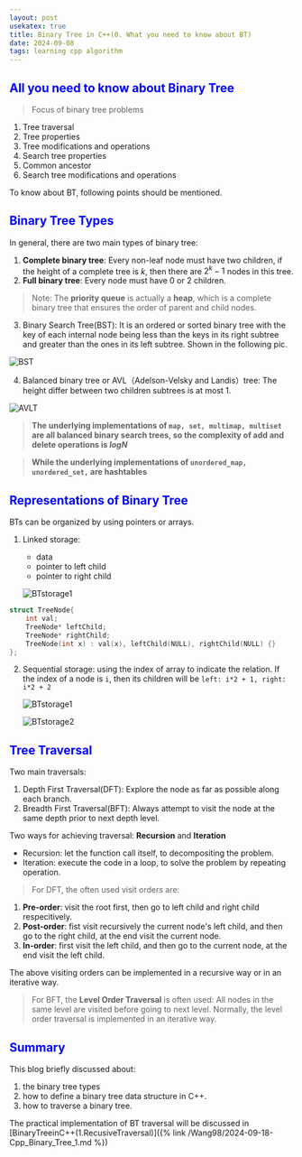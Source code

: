 ```yaml
---
layout: post
usekatex: true
title: Binary Tree in C++(0. What you need to know about BT)
date: 2024-09-08
tags: learning cpp algorithm
---
```


<!--# <span style="color: blue;"></span>-->
## <span style="color: blue;">All you need to know about Binary Tree</span>
> Focus of binary tree problems

1. Tree traversal
2. Tree properties
3. Tree modifications and operations
4. Search tree properties
5. Common ancestor
6. Search tree modifications and operations

To know about BT, following points should be mentioned.
<!--more-->
## <span style="color: blue;">Binary Tree Types</span>

In general, there are two main types of binary tree:
1. **Complete binary tree**: Every non-leaf node must have two children, if the height of a complete tree is $k$, then there are $2^k - 1$ nodes in this tree.
2. **Full binary tree**: Every node must have 0 or 2 children.

> Note: The **priority queue** is actually a **heap**, which is a complete binary tree that ensures the order of parent and child nodes.

3. Binary Search Tree(BST): It is an ordered or sorted binary tree with the key of each internal node being less than the keys in its right subtree and greater than the ones in its left subtree. Shown in the following pic.

![BST]({{site.baseurl}}/assets/img/Binary_search_tree.png)

4. Balanced binary tree or AVL（Adelson-Velsky and Landis）tree: The height differ between two children subtrees is at most 1.

![AVLT]({{site.baseurl}}/assets/img/AVL.png)

> **The underlying implementations of ```map, set, multimap, multiset``` are all balanced binary search trees, so the complexity of add and delete operations is $logN$**

> **While the underlying implementations of ```unordered_map, unordered_set,``` are hashtables**

## <span style="color: blue;">Representations of Binary Tree</span>

BTs can be organized by using pointers or arrays.

1. Linked storage:
   - data
   - pointer to left child
   - pointer to right child 

    ![BTstorage1]({{site.baseurl}}/assets/img/btlinkstorage.png)

```cpp
struct TreeNode{
    int val;
    TreeNode* leftChild;
    TreeNode* rightChild;
    TreeNode(int x) : val(x), leftChild(NULL), rightChild(NULL) {}
};
```

2. Sequential storage: using the index of array to indicate the relation. If the index of a node is ```i```, then its children will be ```left: i*2 + 1, right: i*2 + 2```

    ![BTstorage1]({{site.baseurl}}/assets/img/btstorage1.png)

    ![BTstorage2]({{site.baseurl}}/assets/img/btstorage2.png)

## <span style="color: blue;">Tree Traversal</span>

Two main traversals:
1.  Depth First Traversal(DFT): Explore the node as far as possible along each branch.
2.  Breadth First Traversal(BFT): Always attempt to visit the node at the same depth prior to next depth level.

Two ways for achieving traversal: **Recursion** and **Iteration**
- Recursion: let the function call itself, to decompositing the problem.
- Iteration: execute the code in a loop, to solve the problem by repeating operation.

> For DFT, the often used visit orders are:

1. **Pre-order**: visit the root first, then go to left child and right child respecitively.
2. **Post-order**: fist visit recursively the current node's left child, and then go to the right child, at the end visit the current node.
3. **In-order**: first visit the left child, and then go to the current node, at the end visit the left child.

The above visiting orders can be implemented in a recursive way or in an iterative way.

> For BFT, the **Level Order Traversal** is often used: All nodes in the same level are visited before going to next level. Normally, the level order traversal is implemented in an iterative way.

## <span style="color: blue;">Summary</span>

This blog briefly discussed about:

1. the binary tree types
2. how to define a binary tree data structure in C++.
3. how to traverse a binary tree.

The practical implementation of BT traversal will be discussed in 
[BinaryTreeinC++(1.RecusiveTraversal)]({% link /Wang98/2024-09-18-Cpp_Binary_Tree_1.md %})